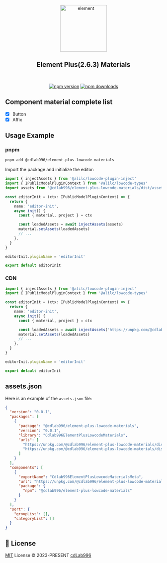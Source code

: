 <div align="center">

<a href="https://element-plus.org/en-US/"><img alt="element" src="https://element-plus.org/images/element-plus-logo-small.svg" width="150"/></a>

## Element Plus(2.6.3) Materials

<br />

[![npm version](https://img.shields.io/npm/v/@cdlab996/element-plus-lowcode-materials?logo=npm)](https://www.npmjs.com/package/@cdlab996/element-plus-lowcode-materials)
[![npm downloads](https://img.shields.io/npm/dm/@cdlab996/element-plus-lowcode-materials)](https://www.npmjs.com/package/@cdlab996/element-plus-lowcode-materials)

</div>

## Component material complete list

- [x] Button
- [x] Affix

## Usage Example

### pnpm

```bash
pnpm add @cdlab996/element-plus-lowcode-materials
```

Import the package and initialize the editor:

```ts
import { injectAssets } from '@alilc/lowcode-plugin-inject'
import { IPublicModelPluginContext } from '@alilc/lowcode-types'
import assets from '@cdlab996/element-plus-lowcode-materials/dist/assets.json'

const editorInit = (ctx: IPublicModelPluginContext) => {
  return {
    name: 'editor-init',
    async init() {
      const { material, project } = ctx

      const loadedAssets = await injectAssets(assets)
      material.setAssets(loadedAssets)
      // ...
    },
  }
}

editorInit.pluginName = 'editorInit'

export default editorInit
```

### CDN

```ts
import { injectAssets } from '@alilc/lowcode-plugin-inject'
import { IPublicModelPluginContext } from '@alilc/lowcode-types'

const editorInit = (ctx: IPublicModelPluginContext) => {
  return {
    name: 'editor-init',
    async init() {
      const { material, project } = ctx

      const loadedAssets = await injectAssets('https://unpkg.com/@cdlab996/element-plus-lowcode-materials/dist/assets.json')
      material.setAssets(loadedAssets)
      // ...
    },
  }
}

editorInit.pluginName = 'editorInit'

export default editorInit
```

## assets.json

Here is an example of the `assets.json` file:

```json
{
  "version": "0.0.1",
  "packages": [
    {
      "package": "@cdlab996/element-plus-lowcode-materials",
      "version": "0.0.1",
      "library": "Cdlab996ElementPlusLowcodeMaterials",
      "urls": [
        "https://unpkg.com/@cdlab996/element-plus-lowcode-materials/dist/index.css",
        "https://unpkg.com/@cdlab996/element-plus-lowcode-materials/dist/index.js"
      ]
    }
  ],
  "components": [
    {
      "exportName": "Cdlab996ElementPlusLowcodeMaterialsMeta",
      "url": "https://unpkg.com/@cdlab996/element-plus-lowcode-materials/dist/meta.js",
      "package": {
        "npm": "@cdlab996/element-plus-lowcode-materials"
      }
    }
  ],
  "sort": {
    "groupList": [],
    "categoryList": []
  }
}
```

## 📜 License

[MIT](./LICENSE) License &copy; 2023-PRESENT [cdLab996](https://github.com/cdLab996)

